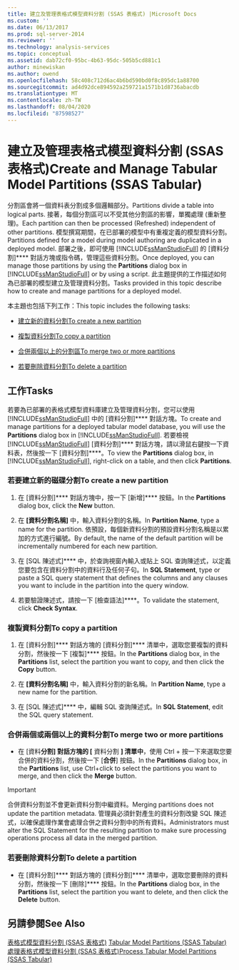```yaml
---
title: 建立及管理表格式模型資料分割 (SSAS 表格式) |Microsoft Docs
ms.custom: ''
ms.date: 06/13/2017
ms.prod: sql-server-2014
ms.reviewer: ''
ms.technology: analysis-services
ms.topic: conceptual
ms.assetid: dab72cf0-95bc-4b63-95dc-505b5cd881c1
author: minewiskan
ms.author: owend
ms.openlocfilehash: 58c408c712d6ac4b6bd590bd0f8c895dc1a88700
ms.sourcegitcommit: ad4d92dce894592a259721a1571b1d8736abacdb
ms.translationtype: MT
ms.contentlocale: zh-TW
ms.lasthandoff: 08/04/2020
ms.locfileid: "87598527"
---
```

# <a name="create-and-manage-tabular-model-partitions-ssas-tabular"></a><span data-ttu-id="3f56c-102">建立及管理表格式模型資料分割 (SSAS 表格式)</span><span class="sxs-lookup"><span data-stu-id="3f56c-102">Create and Manage Tabular Model Partitions (SSAS Tabular)</span></span>
  <span data-ttu-id="3f56c-103">分割區會將一個資料表分割成多個邏輯部分。</span><span class="sxs-lookup"><span data-stu-id="3f56c-103">Partitions divide a table into logical parts.</span></span> <span data-ttu-id="3f56c-104">接著，每個分割區可以不受其他分割區的影響，單獨處理 (重新整理)。</span><span class="sxs-lookup"><span data-stu-id="3f56c-104">Each partition can then be processed (Refreshed) independent of other partitions.</span></span> <span data-ttu-id="3f56c-105">模型撰寫期間，在已部署的模型中有重複定義的模型資料分割。</span><span class="sxs-lookup"><span data-stu-id="3f56c-105">Partitions defined for a model during model authoring are duplicated in a deployed model.</span></span> <span data-ttu-id="3f56c-106">部署之後，即可使用 [!INCLUDE[ssManStudioFull](../../includes/ssmanstudiofull-md.md)] 的 [資料分割]\*\*\*\* 對話方塊或指令碼，管理這些資料分割。</span><span class="sxs-lookup"><span data-stu-id="3f56c-106">Once deployed, you can manage those partitions by using the **Partitions** dialog box in [!INCLUDE[ssManStudioFull](../../includes/ssmanstudiofull-md.md)] or by using a script.</span></span> <span data-ttu-id="3f56c-107">此主題提供的工作描述如何為已部署的模型建立及管理資料分割。</span><span class="sxs-lookup"><span data-stu-id="3f56c-107">Tasks provided in this topic describe how to create and manage partitions for a deployed model.</span></span>  
  
 <span data-ttu-id="3f56c-108">本主題也包括下列工作：</span><span class="sxs-lookup"><span data-stu-id="3f56c-108">This topic includes the following tasks:</span></span>  
  
-   [<span data-ttu-id="3f56c-109">建立新的資料分割</span><span class="sxs-lookup"><span data-stu-id="3f56c-109">To create a new partition</span></span>](#bkmk_create_new)  
  
-   [<span data-ttu-id="3f56c-110">複製資料分割</span><span class="sxs-lookup"><span data-stu-id="3f56c-110">To copy a partition</span></span>](#bkmk_copy)  
  
-   [<span data-ttu-id="3f56c-111">合併兩個以上的分割區</span><span class="sxs-lookup"><span data-stu-id="3f56c-111">To merge two or more partitions</span></span>](#bkmk_merge)  
  
-   [<span data-ttu-id="3f56c-112">若要刪除資料分割</span><span class="sxs-lookup"><span data-stu-id="3f56c-112">To delete a partition</span></span>](#bkmk_delete)  
  
## <a name="tasks"></a><span data-ttu-id="3f56c-113">工作</span><span class="sxs-lookup"><span data-stu-id="3f56c-113">Tasks</span></span>  
 <span data-ttu-id="3f56c-114">若要為已部署的表格式模型資料庫建立及管理資料分割，您可以使用 [!INCLUDE[ssManStudioFull](../../includes/ssmanstudiofull-md.md)] 中的 [資料分割]\*\*\*\* 對話方塊。</span><span class="sxs-lookup"><span data-stu-id="3f56c-114">To create and manage partitions for a deployed tabular model database, you will use the **Partitions** dialog box in [!INCLUDE[ssManStudioFull](../../includes/ssmanstudiofull-md.md)].</span></span> <span data-ttu-id="3f56c-115">若要檢視 [!INCLUDE[ssManStudioFull](../../includes/ssmanstudiofull-md.md)] [資料分割]\*\*\*\* 對話方塊，請以滑鼠右鍵按一下資料表，然後按一下 [資料分割]\*\*\*\*。</span><span class="sxs-lookup"><span data-stu-id="3f56c-115">To view the **Partitions** dialog box, in [!INCLUDE[ssManStudioFull](../../includes/ssmanstudiofull-md.md)], right-click on a table, and then click **Partitions**.</span></span>  
  
###  <a name="to-create-a-new-partition"></a><a name="bkmk_create_new"></a><span data-ttu-id="3f56c-116">若要建立新的磁碟分割</span><span class="sxs-lookup"><span data-stu-id="3f56c-116">To create a new partition</span></span>  
  
1.  <span data-ttu-id="3f56c-117">在 [資料分割]\*\*\*\* 對話方塊中，按一下 [新增]\*\*\*\* 按鈕。</span><span class="sxs-lookup"><span data-stu-id="3f56c-117">In the **Partitions** dialog box, click the **New** button.</span></span>  
  
2.  <span data-ttu-id="3f56c-118">在 **[資料分割名稱]** 中，輸入資料分割的名稱。</span><span class="sxs-lookup"><span data-stu-id="3f56c-118">In **Partition Name**, type a name for the partition.</span></span> <span data-ttu-id="3f56c-119">依預設，每個新資料分割的預設資料分割名稱是以累加的方式進行編號。</span><span class="sxs-lookup"><span data-stu-id="3f56c-119">By default, the name of the default partition will be incrementally numbered for each new partition.</span></span>  
  
3.  <span data-ttu-id="3f56c-120">在 [SQL 陳述式]\*\*\*\* 中，於查詢視窗內輸入或貼上 SQL 查詢陳述式，以定義您要包含在資料分割中的資料行及任何子句。</span><span class="sxs-lookup"><span data-stu-id="3f56c-120">In **SQL Statement**, type or paste a SQL query statement that defines the columns and any clauses you want to include in the partition into the query window.</span></span>  
  
4.  <span data-ttu-id="3f56c-121">若要驗證陳述式，請按一下 [檢查語法]\*\*\*\*。</span><span class="sxs-lookup"><span data-stu-id="3f56c-121">To validate the statement, click **Check Syntax**.</span></span>  
  
###  <a name="to-copy-a-partition"></a><a name="bkmk_copy"></a> <span data-ttu-id="3f56c-122">複製資料分割</span><span class="sxs-lookup"><span data-stu-id="3f56c-122">To copy a partition</span></span>  
  
1.  <span data-ttu-id="3f56c-123">在 [資料分割]\*\*\*\* 對話方塊的 [資料分割]\*\*\*\* 清單中，選取您要複製的資料分割，然後按一下 [複製]\*\*\*\* 按鈕。</span><span class="sxs-lookup"><span data-stu-id="3f56c-123">In the **Partitions** dialog box, in the **Partitions** list, select the partition you want to copy, and then click the **Copy** button.</span></span>  
  
2.  <span data-ttu-id="3f56c-124">在 **[資料分割名稱]** 中，輸入資料分割的新名稱。</span><span class="sxs-lookup"><span data-stu-id="3f56c-124">In **Partition Name**, type a new name for the partition.</span></span>  
  
3.  <span data-ttu-id="3f56c-125">在 [SQL 陳述式]\*\*\*\* 中，編輯 SQL 查詢陳述式。</span><span class="sxs-lookup"><span data-stu-id="3f56c-125">In **SQL Statement**, edit the SQL query statement.</span></span>  
  
###  <a name="to-merge-two-or-more-partitions"></a><a name="bkmk_merge"></a> <span data-ttu-id="3f56c-126">合併兩個或兩個以上的資料分割</span><span class="sxs-lookup"><span data-stu-id="3f56c-126">To merge two or more partitions</span></span>  
  
-   <span data-ttu-id="3f56c-127">在 [資料**分割] 對話方塊的 [** 資料分割 **] 清單中**，使用 Ctrl + 按一下來選取您要合併的資料分割，然後按一下 [**合併**] 按鈕。</span><span class="sxs-lookup"><span data-stu-id="3f56c-127">In the **Partitions** dialog box, in the **Partitions** list, use Ctrl+click to select the partitions you want to merge, and then click the **Merge** button.</span></span>  
  
> [!IMPORTANT]  
>  <span data-ttu-id="3f56c-128">合併資料分割並不會更新資料分割中繼資料。</span><span class="sxs-lookup"><span data-stu-id="3f56c-128">Merging partitions does not update the partition metadata.</span></span> <span data-ttu-id="3f56c-129">管理員必須針對產生的資料分割改變 SQL 陳述式，以確保處理作業會處理合併之資料分割中的所有資料。</span><span class="sxs-lookup"><span data-stu-id="3f56c-129">Administrators must alter the SQL Statement for the resulting partition to make sure processing operations process all data in the merged partition.</span></span>  
  
###  <a name="to-delete-a-partition"></a><a name="bkmk_delete"></a><span data-ttu-id="3f56c-130">若要刪除資料分割</span><span class="sxs-lookup"><span data-stu-id="3f56c-130">To delete a partition</span></span>  
  
-   <span data-ttu-id="3f56c-131">在 [資料分割]\*\*\*\* 對話方塊的 [資料分割]\*\*\*\* 清單中，選取您要刪除的資料分割，然後按一下 [刪除]\*\*\*\* 按鈕。</span><span class="sxs-lookup"><span data-stu-id="3f56c-131">In the **Partitions** dialog box, in the **Partitions** list, select the partition you want to delete, and then click the **Delete** button.</span></span>  
  
## <a name="see-also"></a><span data-ttu-id="3f56c-132">另請參閱</span><span class="sxs-lookup"><span data-stu-id="3f56c-132">See Also</span></span>  
 <span data-ttu-id="3f56c-133">[表格式模型資料分割 &#40;SSAS 表格式&#41;](partitions-ssas-tabular.md) </span><span class="sxs-lookup"><span data-stu-id="3f56c-133">[Tabular Model Partitions &#40;SSAS Tabular&#41;](partitions-ssas-tabular.md) </span></span>  
 [<span data-ttu-id="3f56c-134">處理表格式模型資料分割 &#40;SSAS 表格式&#41;</span><span class="sxs-lookup"><span data-stu-id="3f56c-134">Process Tabular Model Partitions &#40;SSAS Tabular&#41;</span></span>](process-tabular-model-partitions-ssas-tabular.md)  
  
  
